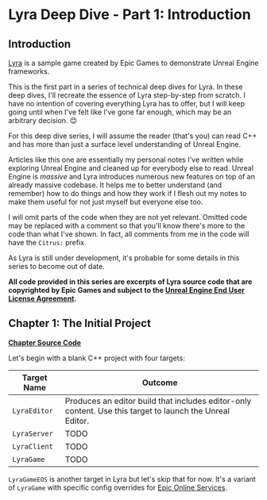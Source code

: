 # Lyra Deep Dive - Part 1: Introduction

## Introduction
[Lyra](https://docs.unrealengine.com/5.1/en-US/lyra-sample-game-in-unreal-engine/) is a sample game created by Epic Games to demonstrate Unreal Engine frameworks.

This is the first part in a series of technical deep dives for Lyra. In these deep dives, I'll recreate the essence of Lyra step-by-step from scratch. I have no intention of 
covering everything Lyra has to offer, but I will keep going until when I've felt like I've gone far enough, which may be an arbitrary decision. 😊

For this deep dive series, I will assume the reader (that's you) can read C++ and has more than just a surface level understanding of Unreal Engine.

Articles like this one are essentially my personal notes I've written while exploring Unreal Engine and cleaned up for everybody else to read. Unreal Engine is *massive* and Lyra introduces numerous new features on top of an already massive codebase. It helps me to better understand (and remember) how to do things and how they work if I flesh out my notes to make them useful for not just myself but everyone else too.

I will omit parts of the code when they are not yet relevant. Omitted code may be replaced with a comment so that you'll know there's more to the code than what I've shown. In fact, all comments from me in the code will have the `Citrus:` prefix.

As Lyra is still under development, it's probable for some details in this series to become out of date.

**All code provided in this series are excerpts of Lyra source code that are copyrighted by Epic Games and subject to the 
[Unreal Engine End User License Agreement](https://www.unrealengine.com/en-US/eula/unreal).**

## Chapter 1: The Initial Project
**[Chapter Source Code](https://github.com/the-unrealist/lyra-deep-dive)**

Let's begin with a blank C++ project with four targets:

|Target Name|Outcome|
|-----------|-------|
|`LyraEditor`|Produces an editor build that includes editor-only content. Use this target to launch the Unreal Editor.|
|`LyraServer`|TODO|
|`LyraClient`|TODO|
|`LyraGame`|TODO|

`LyraGameEOS` is another target in Lyra but let's skip that for now. It's a variant of `LyraGame` with specific config overrides for [Epic Online Services](https://dev.epicgames.com/en-US/services).
